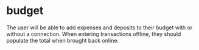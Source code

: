 # budget
The user will be able to add expenses and deposits to their budget with or without a connection. When entering transactions offline, they should populate the total when brought back online.
